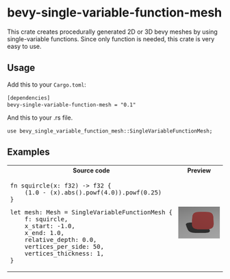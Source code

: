 # bevy-single-variable-function-mesh

This crate creates procedurally generated 2D or 3D bevy meshes by using
single-variable functions. Since only function is needed, this crate is very
easy to use.

## Usage

Add this to your ```Cargo.toml```:

```
[dependencies]
bevy-single-variable-function-mesh = "0.1"
```

And this to your .rs file.

```
use bevy_single_variable_function_mesh::SingleVariableFunctionMesh;
```

## Examples

<table>

<tr><th>Source code</th><th>Preview</th></td>

<tr>
<td>
<pre>
fn squircle(x: f32) -> f32 {
    (1.0 - (x).abs().powf(4.0)).powf(0.25)
}
</pre>
<pre>
let mesh: Mesh = SingleVariableFunctionMesh {
    f: squircle,
    x_start: -1.0,
    x_end: 1.0,
    relative_depth: 0.0,
    vertices_per_side: 50,
    vertices_thickness: 1,
}
</pre>
</td>
<td><img src="images/squircle.png"></td>
</tr>

</table>
